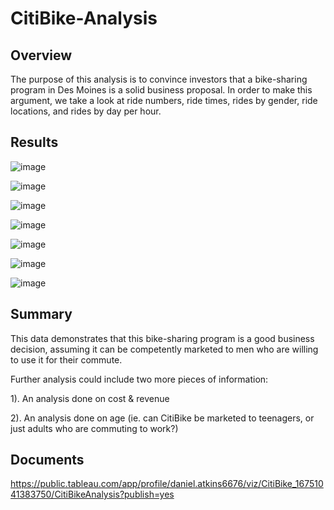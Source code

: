 # CitiBike-Analysis

## Overview
The purpose of this analysis is to convince investors that a bike-sharing program in Des Moines is a solid business proposal. In order to make this argument, we take a look at ride numbers, ride times, rides by gender, ride locations, and rides by day per hour.

## Results

![image](https://user-images.githubusercontent.com/115741212/215580257-957e2fab-b206-4872-adf5-3e24978cee30.png)

![image](https://user-images.githubusercontent.com/115741212/215580293-2314d649-d3b5-4567-94bd-5344a184d3a6.png)

![image](https://user-images.githubusercontent.com/115741212/215580318-7c4c3a54-486a-4b91-ac45-63064f1ac0d2.png)

![image](https://user-images.githubusercontent.com/115741212/215580355-da264462-2356-42e8-a6c8-7d278037b2d2.png)

![image](https://user-images.githubusercontent.com/115741212/215580390-c5b51cc5-eaf3-4b92-885f-bee8c1c6360d.png)

![image](https://user-images.githubusercontent.com/115741212/215580419-842abde1-c6af-4b8c-99d8-90e5e66c43bf.png)

![image](https://user-images.githubusercontent.com/115741212/215580457-7b668f55-6b34-467e-9cf1-b19917d0a23d.png)

## Summary
This data demonstrates that this bike-sharing program is a good business decision, assuming it can be competently marketed to men who are willing to use it for their commute.

Further analysis could include two more pieces of information:

  1). An analysis done on cost & revenue
  
  2). An analysis done on age (ie. can CitiBike be marketed to teenagers, or just adults who are commuting to work?)
  
## Documents

https://public.tableau.com/app/profile/daniel.atkins6676/viz/CitiBike_16751041383750/CitiBikeAnalysis?publish=yes
